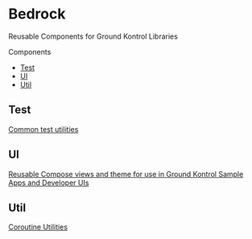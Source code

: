 # Bedrock
Reusable Components for Ground Kontrol Libraries

Components
- [Test](#test)
- [UI](#ui)
- [Util](#util)

## Test
[Common test utilities](/test/README.md)

## UI
[Reusable Compose views and theme for use in Ground Kontrol Sample Apps and Developer UIs](/ui/README.md)

## Util
[Coroutine Utilities](/util/README.md)
